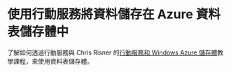 ﻿<properties pageTitle="使用行動服務將資料儲存在資料表儲存體中 | 行動服務" description="了解如何使用行動服務將資料儲存在資料表儲存體中。" documentationCenter="ios" authors="ysxu" writer="yuaxu" services="mobile-services, storage" manager="dwrede" editor=""/>

<tags ms.service="mobile-services" ms.workload="mobile" ms.tgt_pltfrm="mobile-ios" ms.devlang="dotnet" ms.topic="article" ms.date="09/23/2014" ms.author="yuaxu"/>

# 使用行動服務將資料儲存在 Azure 資料表儲存體中

了解如何透過行動服務與 Chris Risner 的[行動服務和 Windows Azure 儲存體]教學課程，來使用資料表儲存體。

[行動服務和 Windows Azure 儲存體]: http://chrisrisner.com/Mobile-Services-and-Windows-Azure-Storage

<!--HONumber=42-->
